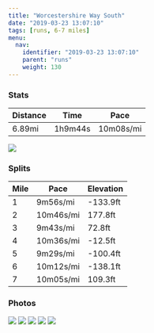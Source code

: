 ```yaml
---
title: "Worcestershire Way South"
date: "2019-03-23 13:07:10"
tags: [runs, 6-7 miles]
menu:
  nav:
    identifier: "2019-03-23 13:07:10"
    parent: "runs"
    weight: 130
---
```


### Stats

| Distance | Time | Pace |
|----------|------|------|
|6.89mi|1h9m44s|10m08s/mi|

<img src='https://maps.googleapis.com/maps/api/staticmap?maptype=roadmap&path=enc:mi{}HxvsMyDgg@pAk^}CgOrA{EvQcF|F}[rGuTtDwBpAyG@zGzGqBbOtDx@aEvFgF|e@wL~PyKnY|IbSAxEaRfGxLuDiJeBu@cElQoSBkY{IyPzK}e@tLsFbFw@fEmEiBkCpA_HwD_KpEwItWmFf[sQbEkA|DbDpPgBtLFbOfBh]hA|C&key=AIzaSyAfqMeaZ1CCJFGP5cWud__oZnT_Pybg-1M&size=800x800&markers=color:yellow|label:S|52.24615,-2.39997&markers=color:green|label:F|52.246159999999996,-2.39901'>

### Splits

| Mile | Pace | Elevation |
|------|------|-----------|
|1|9m56s/mi|-133.9ft|
|2|10m46s/mi|177.8ft|
|3|9m43s/mi|72.8ft|
|4|10m36s/mi|-12.5ft|
|5|9m29s/mi|-100.4ft|
|6|10m12s/mi|-138.1ft|
|7|10m05s/mi|109.3ft|

### Photos
<img src='https://dgtzuqphqg23d.cloudfront.net/lu3lsOnfsUVQ1rHhAG5rL_4rI1FGVCggwkOHIAF_Jl8-576x768.jpg'>

<img src='https://dgtzuqphqg23d.cloudfront.net/hJuifTrTHc4_rMZ2giLY-Q1QDntN2ziH1xPJ_kICHAw-768x576.jpg'>

<img src='https://dgtzuqphqg23d.cloudfront.net/PXMjLkwKOyT6H0ZacuYTUOUmWjcSf7XcIehs8s6Zfrc-576x768.jpg'>

<img src='https://dgtzuqphqg23d.cloudfront.net/PRmKq44eiwlBnF-MPkrlGgQHv_VWWLNeMaHinwFeU04-768x576.jpg'>

<img src='https://dgtzuqphqg23d.cloudfront.net/ArYHDeBEVYrlgCUSeAiOJv4TAk9PY-vF2qWsIcVLS0g-768x576.jpg'>

